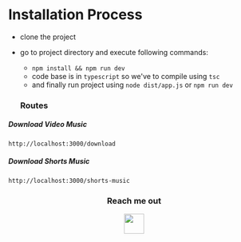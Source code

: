 # Installation Process

- clone the project
- go to project directory and execute following commands:

  - `npm install && npm run dev`
  - code base is in `typescript` so we've to compile using `tsc`
  - and finally run project using `node dist/app.js` or `npm run dev`

  ### Routes

##### Download Video Music
  `http://localhost:3000/download`

##### Download Shorts Music
  `http://localhost:3000/shorts-music`

<h3 align="center">Reach me out</h3>

<p align="center">

<a href="mailto:info@jeevenlamichhane.com.np" target="_blank" title="Mail me ">

<a href="https://github.com/MacAlistair1" target="_blank" title="Explore Mac's code on github">

<a href="https://np.linkedin.com/in/jeeven-lamichhane-%E2%9A%A1%F0%9F%8C%B9-36647816b" target="_blank" title="View My Profile on linkedin">
  <img src="https://user-images.githubusercontent.com/57852378/93742508-d7961b00-fc0b-11ea-9ed8-7ad7b25b71d8.png"  width="40" height="40"/>
  </a>
</p>
